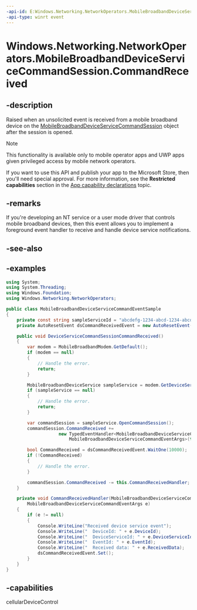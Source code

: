 ```yaml
---
-api-id: E:Windows.Networking.NetworkOperators.MobileBroadbandDeviceServiceCommandSession.CommandReceived
-api-type: winrt event
---
```


# Windows.Networking.NetworkOperators.MobileBroadbandDeviceServiceCommandSession.CommandReceived

<!--
public event Windows.Foundation.TypedEventHandler<Windows.Networking.NetworkOperators.MobileBroadbandDeviceServiceCommandSession,Windows.Networking.NetworkOperators.MobileBroadbandDeviceServiceCommandEventArgs> CommandReceived;
-->


## -description

Raised when an unsolicited event is received from a mobile broadband device on the [MobileBroadbandDeviceServiceCommandSession](./mobilebroadbanddeviceservicecommandsession.md) object after the session is opened.

> [!NOTE]
> This functionality is available only to mobile operator apps and UWP apps given privileged access by mobile network operators.
> 
> If you want to use this API and publish your app to the Microsoft Store, then you'll need special approval. For more information, see the **Restricted capabilities** section in the [App capability declarations](/windows/uwp/packaging/app-capability-declarations#restricted-capabilities) topic. 

## -remarks

If you're developing an NT service or a user mode driver that controls mobile broadband devices, then this event allows you to implement a foreground event handler to receive and handle device service notifications.

## -see-also

## -examples

```csharp
using System;
using System.Threading;
using Windows.Foundation;
using Windows.Networking.NetworkOperators;

public class MobileBroadbandDeviceServiceCommandEventSample
{
    private const string sampleServiceId = "abcdefg-1234-abcd-1234-abcd1234abcd";
    private AutoResetEvent dsCommandReceivedEvent = new AutoResetEvent(false);

    public void DeviceServiceCommandSessionCommandReceived()
    {
        var modem = MobileBroadbandModem.GetDefault();
        if (modem == null)
        {
            // Handle the error.
            return;
        }

        MobileBroadbandDeviceService sampleService = modem.GetDeviceService(new Guid(sampleServiceId));
        if (sampleService == null)
        {
            // Handle the error.
            return;
        }

        var commandSession = sampleService.OpenCommandSession();
        commandSession.CommandReceived +=
                    new TypedEventHandler<MobileBroadbandDeviceServiceCommandSession,
                        MobileBroadbandDeviceServiceCommandEventArgs>(this.CommandReceivedHandler);

        bool CommandReceived = dsCommandReceivedEvent.WaitOne(10000);
        if (!CommandReceived)
        {
            // Handle the error.
        }

        commandSession.CommandReceived -= this.CommandReceivedHandler;
    }

    private void CommandReceivedHandler(MobileBroadbandDeviceServiceCommandSession sender,
        MobileBroadbandDeviceServiceCommandEventArgs e)
    {
        if (e != null)
        {
            Console.WriteLine("Received device service event");
            Console.WriteLine("  DeviceId: " + e.DeviceId);
            Console.WriteLine("  DeviceServiceId: " + e.DeviceServiceId);
            Console.WriteLine("  EventId: " + e.EventId);
            Console.WriteLine("  Received data: " + e.ReceivedData);
            dsCommandReceivedEvent.Set();
        }
    }
}
```

## -capabilities
cellularDeviceControl
